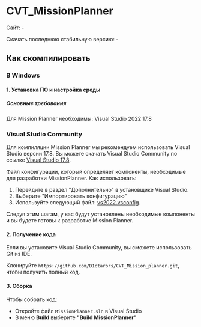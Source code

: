 # CVT_MissionPlanner

Сайт: -

Скачать последнюю стабильную версию: -

## Как скомпилировать

### В Windows

#### 1. Установка ПО и настройка среды

##### Основные требования

Для Mission Planner необходимы: Visual Studio 2022 17.8

### Visual Studio Community

Для компиляции Mission Planner мы рекомендуем использовать Visual Studio версии 17.8. Вы можете скачать Visual Studio Community по ссылке [Visual Studio 17.8](https://raw.githubusercontent.com/D1ctarors/CVT_Mission_planner/main/visualstudiosetup_17.8.exe "visual_studio_setup_17.8.exe").

Файл конфигурации, который определяет компоненты, необходимые для разработки MissionPlanner. Как использовать:

1. Перейдите в раздел "Дополнительно" в установщике Visual Studio.
2. Выберите "Импортировать конфигурацию"
3. Используйте следующий файл: [vs2022.vsconfig](https://raw.githubusercontent.com/D1ctarors/CVT_Mission_planner/main/vs2022.vsconfig "vs2022.vsconfig").

Следуя этим шагам, у вас будут установлены необходимые компоненты и вы будете готовы к разработке Mission Planner.

#### 2. Получение кода

Если вы установите Visual Studio Community, вы сможете использовать Git из IDE.

Клонируйте `https://github.com/D1ctarors/CVT_Mission_planner.git`, чтобы получить полный код.

#### 3. Сборка

Чтобы собрать код:

- Откройте файл `MissionPlanner.sln` в Visual Studio
- В меню **Build** выберите **"Build MissionPlanner"**
